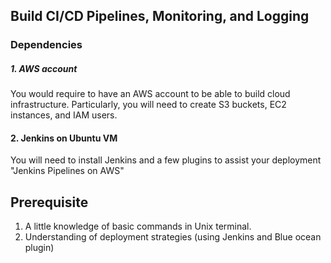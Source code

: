 ## Build CI/CD Pipelines, Monitoring, and Logging

### Dependencies
##### 1. AWS account
You would require to have an AWS account to be able to build cloud infrastructure. Particularly, you will need to create S3 buckets, EC2 instances, and IAM users.

#### 2. Jenkins on Ubuntu VM
You will need to install Jenkins and a few plugins to assist your deployment "Jenkins Pipelines on AWS" 

## Prerequisite
1. A little knowledge of basic commands in Unix terminal.
2. Understanding of deployment strategies (using Jenkins and Blue ocean plugin)
